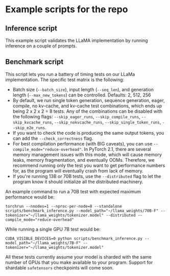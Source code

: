 # Example scripts for the repo

## Inference script

This example script validates the LLaMA implementation by running inference on a couple of prompts.

## Benchmark script

This script lets you run a battery of timing tests on our LLaMa implementation. The specific test matrix is the following:
- Batch size (`--batch_size`), input length (`--seq_len`), and generation length (`--max_new_tokens`) can be controlled. Defaults: 2, 512, 256
- By default, we run single token generation, sequence generation, eager, compile, no kv-cache, and kv-cache test combinations, which ends up being 2 x 2 x 2 = 8 tests. Any of the combinations can be disabled with the following flags: `--skip_eager_runs`, `--skip_compile_runs`, `--skip_kvcache_runs`, `--skip_nokvcache_runs`, `--skip_single_token_runs`, `--skip_e2e_runs`.
- If you want to check the code is producing the same output tokens, you can add the `--check_correctness` flag.
- For best compilation performance (with BIG caveats), you can use `--compile_mode="reduce-overhead"`. In PyTorch 2.1, there are several memory management issues with this mode, which will cause memory leaks, memory fragmentation, and eventually OOMs. Therefore, we recommend running only the test you want to get performance numbers for, as the program will eventually crash from lack of memory.
- If you're running 13B or 70B tests, use the `--distributed` flag to let the program know it should initialize all the distributed machinery.

An example command to run a 70B test with expected maximum performance would be:
```
torchrun --nnodes=1 --nproc-per-node=8 --standalone scripts/benchmark_inference.py --model_path="~/llama_weights/70B-F" --tokenizer="~/llama_weights/tokenizer.model" --distributed --compile_mode="reduce-overhead"
```

While running a single GPU 7B test would be:
```
CUDA_VISIBLE_DEVICES=0 python scripts/benchmark_inference.py --model_path="~/llama_weights/7B-F" --tokenizer="~/llama_weights/tokenizer.model"
```

All these tests currently assume your model is sharded with the same number of GPUs that you make available to your program. Support for shardable `safetensors` checkpoints will come soon.
